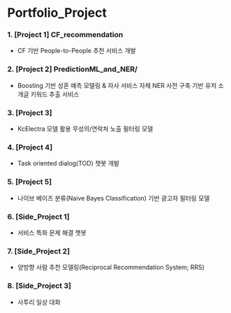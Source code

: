 # Portfolio_Project


### 1. [Project 1] CF_recommendation
  
  - CF 기반 People-to-People 추천 서비스 개발 

### 2. [Project 2] PredictionML_and_NER/
 
  - Boosting 기반 성혼 예측 모델링 & 자사 서비스 자체 NER 사전 구축 기반 유저 소개글 키워드 추출 서비스 

### 3. [Project 3] 

  -  KcElectra 모델 활용 무성의/연락처 노출 필터링 모델
  
### 4. [Project 4]

  - Task oriented dialog(TOD) 챗봇 개발
  

### 5. [Project 5]

  - 나이브 베이즈 분류(Naive Bayes Classification) 기반 광고자 필터링 모델
  
  
### 6. [Side_Project 1]

  - 서비스 특화 문제 해결 챗봇
  
  
### 7. [Side_Project 2]

  - 양방향 사람 추천 모델링(Reciprocal Recommendation System; RRS)


### 8. [Side_Project 3]

  - 사투리 일상 대화 
  
 
